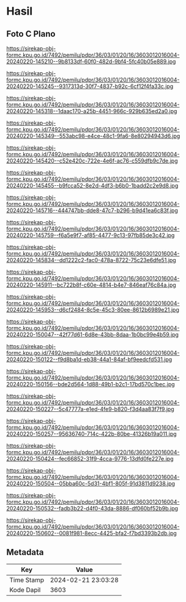 # Hasil

## Foto C Plano

https://sirekap-obj-formc.kpu.go.id/7492/pemilu/pdpr/36/03/01/20/16/3603012016004-20240220-145210--9b8133df-60f0-482d-9bf4-5fc40b05e889.jpg

https://sirekap-obj-formc.kpu.go.id/7492/pemilu/pdpr/36/03/01/20/16/3603012016004-20240220-145245--9317313d-30f7-4837-b92c-6cf12f4fa33c.jpg

https://sirekap-obj-formc.kpu.go.id/7492/pemilu/pdpr/36/03/01/20/16/3603012016004-20240220-145318--1daac170-a25b-4451-966c-929b635ed2a0.jpg

https://sirekap-obj-formc.kpu.go.id/7492/pemilu/pdpr/36/03/01/20/16/3603012016004-20240220-145349--553abc98-e4ce-48c1-9fa6-8e80294943d6.jpg

https://sirekap-obj-formc.kpu.go.id/7492/pemilu/pdpr/36/03/01/20/16/3603012016004-20240220-145420--c52e420c-722e-4e6f-ac76-c559dfb9c7de.jpg

https://sirekap-obj-formc.kpu.go.id/7492/pemilu/pdpr/36/03/01/20/16/3603012016004-20240220-145455--b9fcca52-8e2d-4df3-b6b0-1badd2c2e9d8.jpg

https://sirekap-obj-formc.kpu.go.id/7492/pemilu/pdpr/36/03/01/20/16/3603012016004-20240220-145716--444747bb-dde8-47c7-b296-b9d41ea6c83f.jpg

https://sirekap-obj-formc.kpu.go.id/7492/pemilu/pdpr/36/03/01/20/16/3603012016004-20240220-145759--f6a5e9f7-af85-4477-9c13-97fb85de3c42.jpg

https://sirekap-obj-formc.kpu.go.id/7492/pemilu/pdpr/36/03/01/20/16/3603012016004-20240220-145834--dd1222c2-fac0-478a-8722-75c23e6dfe51.jpg

https://sirekap-obj-formc.kpu.go.id/7492/pemilu/pdpr/36/03/01/20/16/3603012016004-20240220-145911--bc722b8f-c60e-4814-b4e7-846eaf76c84a.jpg

https://sirekap-obj-formc.kpu.go.id/7492/pemilu/pdpr/36/03/01/20/16/3603012016004-20240220-145953--d6cf2484-8c5e-45c3-80ee-8612b6989e21.jpg

https://sirekap-obj-formc.kpu.go.id/7492/pemilu/pdpr/36/03/01/20/16/3603012016004-20240220-150047--42f77d61-6d8e-43bb-8daa-1b0bc99e4b59.jpg

https://sirekap-obj-formc.kpu.go.id/7492/pemilu/pdpr/36/03/01/20/16/3603012016004-20240220-150122--f9d8ba1d-eb38-44a1-84af-bf9eedcfd531.jpg

https://sirekap-obj-formc.kpu.go.id/7492/pemilu/pdpr/36/03/01/20/16/3603012016004-20240220-150156--bde2d564-1d88-49b1-b2c1-17bd570c1bec.jpg

https://sirekap-obj-formc.kpu.go.id/7492/pemilu/pdpr/36/03/01/20/16/3603012016004-20240220-150227--5c47777a-e1ed-4fe9-b820-f3d4aa83f7f9.jpg

https://sirekap-obj-formc.kpu.go.id/7492/pemilu/pdpr/36/03/01/20/16/3603012016004-20240220-150257--95636740-714c-422b-80be-41326b19a011.jpg

https://sirekap-obj-formc.kpu.go.id/7492/pemilu/pdpr/36/03/01/20/16/3603012016004-20240220-150424--fec66852-31f9-4cca-9776-13dfd0fe227e.jpg

https://sirekap-obj-formc.kpu.go.id/7492/pemilu/pdpr/36/03/01/20/16/3603012016004-20240220-150504--05bba60c-5d31-4bf1-805f-91d3811d9238.jpg

https://sirekap-obj-formc.kpu.go.id/7492/pemilu/pdpr/36/03/01/20/16/3603012016004-20240220-150532--fadb3b22-d4f0-43da-8886-df060bf52b9b.jpg

https://sirekap-obj-formc.kpu.go.id/7492/pemilu/pdpr/36/03/01/20/16/3603012016004-20240220-150602--0081f981-8ecc-4425-bfa2-f7bd3393b2db.jpg


## Metadata

| Key        | Value               |
| ---------- | ------------------- |
| Time Stamp | 2024-02-21 23:03:28 |
| Kode Dapil | 3603                |




